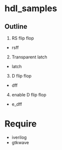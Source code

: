 hdl_samples
====

## Outline

1. RS flip flop
  - rsff
2. Transparent latch
  - latch
3. D flip flop
  - dff
4. enable D flip flop
  - e_dff

# Require

- iverilog
- gtkwave
